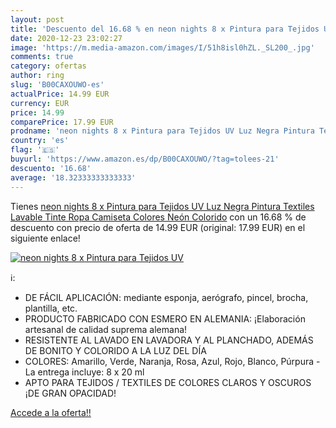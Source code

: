 ```yaml
---
layout: post
title: 'Descuento del 16.68 % en neon nights 8 x Pintura para Tejidos UV '
date: 2020-12-23 23:02:27
image: 'https://m.media-amazon.com/images/I/51h8isl0hZL._SL200_.jpg'
comments: true
category: ofertas
author: ring
slug: 'B00CAXOUWO-es'
actualPrice: 14.99 EUR
currency: EUR
price: 14.99
comparePrice: 17.99 EUR
prodname: 'neon nights 8 x Pintura para Tejidos UV Luz Negra Pintura Textiles Lavable Tinte Ropa Camiseta Colores Neón Colorido'
country: 'es'
flag: '🇪🇸'
buyurl: 'https://www.amazon.es/dp/B00CAXOUWO/?tag=tolees-21'
descuento: '16.68'
average: '18.32333333333333'
---
```


Tienes [neon nights 8 x Pintura para Tejidos UV Luz Negra Pintura Textiles Lavable Tinte Ropa Camiseta Colores Neón Colorido](https://www.amazon.es/dp/B00CAXOUWO/?tag=tolees-21) con un 16.68 % de descuento con precio de oferta de 14.99 EUR (original: 17.99 EUR) en el siguiente enlace!

[![neon nights 8 x Pintura para Tejidos UV ](https://m.media-amazon.com/images/I/51h8isl0hZL._SL200_.jpg)](https://www.amazon.es/dp/B00CAXOUWO/?tag=tolees-21)

ℹ️:

- DE FÁCIL APLICACIÓN: mediante esponja, aerógrafo, pincel, brocha, plantilla, etc.
- PRODUCTO FABRICADO CON ESMERO EN ALEMANIA: ¡Elaboración artesanal de calidad suprema alemana!
- RESISTENTE AL LAVADO EN LAVADORA Y AL PLANCHADO, ADEMÁS DE BONITO Y COLORIDO A LA LUZ DEL DÍA
- COLORES: Amarillo, Verde, Naranja, Rosa, Azul, Rojo, Blanco, Púrpura - La entrega incluye: 8 x 20 ml
- APTO PARA TEJIDOS / TEXTILES DE COLORES CLAROS Y OSCUROS ¡DE GRAN OPACIDAD!

[Accede a la oferta!!](https://www.amazon.es/dp/B00CAXOUWO/?tag=tolees-21)
